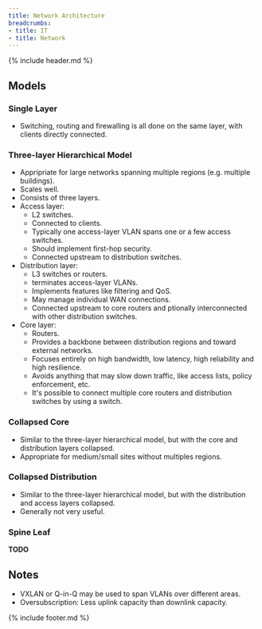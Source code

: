 ```yaml
---
title: Network Architecture
breadcrumbs:
- title: IT
- title: Network
---
```

{% include header.md %}

## Models

### Single Layer

- Switching, routing and firewalling is all done on the same layer, with clients directly connected.

### Three-layer Hierarchical Model

- Appripriate for large networks spanning multiple regions (e.g. multiple buildings).
- Scales well.
- Consists of three layers.
- Access layer:
    - L2 switches.
    - Connected to clients.
    - Typically one access-layer VLAN spans one or a few access switches.
    - Should implement first-hop security.
    - Connected upstream to distribution switches.
- Distribution layer:
    - L3 switches or routers.
    - terminates access-layer VLANs.
    - Implements features like filtering and QoS.
    - May manage individual WAN connections.
    - Connected upstream to core routers and ptionally interconnected with other distribution switches.
- Core layer:
    - Routers.
    - Provides a backbone between distribution regions and toward external networks.
    - Focuses entirely on high bandwidth, low latency, high reliability and high resilience.
    - Avoids anything that may slow down traffic, like access lists, policy enforcement, etc.
    - It's possible to connect multiple core routers and distribution switches by using a switch.

### Collapsed Core

- Similar to the three-layer hierarchical model, but with the core and distribution layers collapsed.
- Appropriate for medium/small sites without multiples regions.

### Collapsed Distribution

- Similar to the three-layer hierarchical model, but with the distribution and access layers collapsed.
- Generally not very useful.

### Spine Leaf

**TODO**

## Notes

- VXLAN or Q-in-Q may be used to span VLANs over different areas.
- Oversubscription: Less uplink capacity than downlink capacity.

{% include footer.md %}

